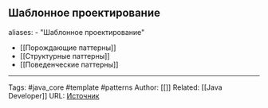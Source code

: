 ## Шаблонное проектирование

aliases: 
	- "Шаблонное проектирование"

- [[Порождающие паттерны]]
- [[Структурные паттерны]]
- [[Поведенческие паттерны]]

---
Tags: #java_core #template #patterns
Author: [[]]
Related: [[Java Developer]]
URL: [Источник](https://refactoring.guru/ru/design-patterns/java)